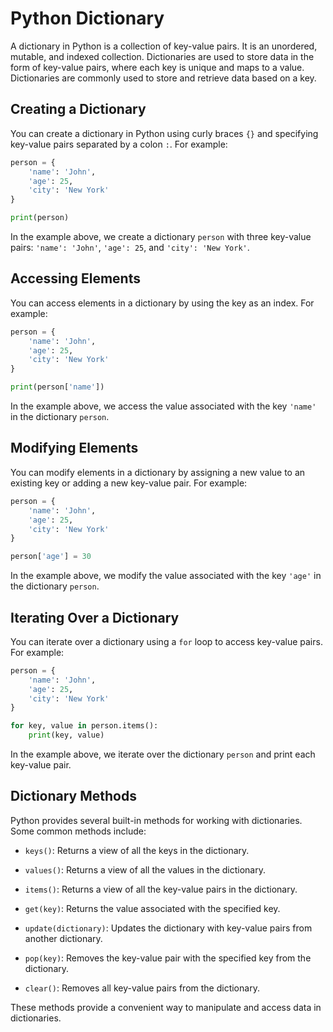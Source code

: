# Python Dictionary

A dictionary in Python is a collection of key-value pairs. It is an unordered, mutable, and indexed collection. Dictionaries are used to store data in the form of key-value pairs, where each key is unique and maps to a value. Dictionaries are commonly used to store and retrieve data based on a key.

## Creating a Dictionary

You can create a dictionary in Python using curly braces `{}` and specifying key-value pairs separated by a colon `:`. For example:

```python
person = {
    'name': 'John',
    'age': 25,
    'city': 'New York'
}

print(person)
```

In the example above, we create a dictionary `person` with three key-value pairs: `'name': 'John'`, `'age': 25`, and `'city': 'New York'`.

## Accessing Elements

You can access elements in a dictionary by using the key as an index. For example:

```python
person = {
    'name': 'John',
    'age': 25,
    'city': 'New York'
}

print(person['name'])
```

In the example above, we access the value associated with the key `'name'` in the dictionary `person`.

## Modifying Elements

You can modify elements in a dictionary by assigning a new value to an existing key or adding a new key-value pair. For example:

```python
person = {
    'name': 'John',
    'age': 25,
    'city': 'New York'
}

person['age'] = 30
```

In the example above, we modify the value associated with the key `'age'` in the dictionary `person`.

## Iterating Over a Dictionary

You can iterate over a dictionary using a `for` loop to access key-value pairs. For example:

```python
person = {
    'name': 'John',
    'age': 25,
    'city': 'New York'
}

for key, value in person.items():
    print(key, value)
```

In the example above, we iterate over the dictionary `person` and print each key-value pair.

## Dictionary Methods

Python provides several built-in methods for working with dictionaries. Some common methods include:

- `keys()`: Returns a view of all the keys in the dictionary.

- `values()`: Returns a view of all the values in the dictionary.

- `items()`: Returns a view of all the key-value pairs in the dictionary.

- `get(key)`: Returns the value associated with the specified key.

- `update(dictionary)`: Updates the dictionary with key-value pairs from another dictionary.

- `pop(key)`: Removes the key-value pair with the specified key from the dictionary.

- `clear()`: Removes all key-value pairs from the dictionary.

These methods provide a convenient way to manipulate and access data in dictionaries.
